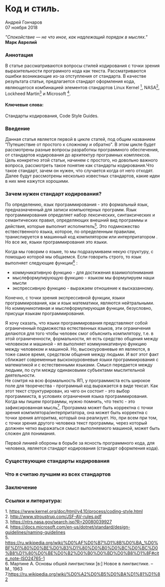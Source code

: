# Код и стиль.  

Андрей Гончаров  
07 ноября 2018  

<i>"Спокойствие — не что иное, как надлежащий порядок в мыслях."</i>  
**Марк Аврелий**  

### Аннотация  
В статье рассматриваются вопросы стилей кодирования с точки зрения выразительности програмного кода как текста. Рассматриваются ошибки возникающие из-за отступления от стандарта. 
В качестве результата статьи, предлагается стандарт оформления кода, являющегося комбинацией элементов стандартов Linux Kernel [<sup>1</sup>](#1), NASA[<sup>2</sup>](#2), Lockheed Martin[<sup>3</sup>](#3) и Microsoft [<sup>4</sup>](#4).



#### Ключевые слова:  
Стандарты кодирования, Code Style Guides.  

### Введение 
Данная статья является первой в цикле статей, под общим названием "Путешествие от простого к сложному и обратно". В этом цикле будет рассмотрены разные вопросы разработкы программного обеспечения, от стандартов кодирования до архитектур програмных комплексов.   
Цель конкретно этой статьи, начинем с простого, но довольно важного вопроса, рассмотреть такое понятие как стандарты кодирования.Что такое стандарт, зачем он нужен, что случается когда от него отходят. Далее будут рассмотрены несколько известных стандартов, какие идеи в них мне кажутся хорошими. 

### Зачем нужен стандарт кодирования?  
По определению, язык программирования - это  формальный язык, предназначенный для записи компьютерных программ. Язык программирования определяет набор лексических, синтаксических и семантических правил, определяющих внешний вид программы и действия, которые выполнит исполнитель[<sup>5</sup>](#5).
Это подмножество ествественного языка, которое, по определенным правилам, транислируется в машинный код компилятором или интерпритатором .
Но все же, языки программирования это языки. 

Когда мы говорим о языке, то мы подразумиваем некую структуру, с помощью которой мы общаемся. Если говорить строго, то язык выполняет следующие функции[<sup>6</sup>](#6) : 
* коммуникативную функцию - для достижения взаимопопнимания  
* мыслеформулирующую функцию - языком мы формулируем наши мысли
* экспрессивную функцию - выражаем отношение к высказанному.

Конечно, с точки зрения экспрессивной функции, языки программирования, как и язык математики, являются нейтральными. Но коммуникотивная и мыслеформулирующая функции, безусловно, присущи языкам программирования.

Я хочу сказать, что языки программирования представляют собой ограниченный подможества естественных языков, эти ограничения делаются для того чтобы человек смог объяснить компилятору, т.е. в этой ограниченности, формальности, яп есть средство общения между человеком и машиной - яп выполняет коммуникативную функцию между человеком и машиной. Но, высокоуровневые яп являются, в тоже самое время, средством общения между людьми. И вот этот факт сближает современные выскокоуровневые языки программирования с математикой и с естественными языками. Смысл передается между людьми, по сути между одинаковыми субъектами мыслительной деятельности.  
Не сомтря на всю формальность ЯП, у программиста есть широкое поле для творечества - програмный код выражается в виде тексат. Как этот текст структурирован, из чего он состоит - это выбор программиста, в условиях ограничения языка программирования. 
Когда мы пишем программы, нужно помнить, что тектс - это зафиксированная мысль[<sup>7</sup>](#7). Программа может быть корректна с точки зрения компилятора/интерпритатора, она может быть корректна с точки зрения алгоритма, который она реализует. Но, при всем при том, с точки зрения другого человека текст программы, через который должнен четко выражаться смысл выполняемого машиной, может быть сложен для понимания. 

Первой линией обороны в борьбе за ясность программного кода, для человека, является стандарт кодирования (стандарт оформления кода).





### Существующие стандарты кодирования  
### Что я считаю лучшим из всех стандартов  
### Заключение  
### Ссылки и литература:  
<a class='anchor' id='1'>1</a>. https://www.kernel.org/doc/html/v4.10/process/coding-style.html  
<a class='anchor' id='2'>2</a>. http://www.stroustrup.com/JSF-AV-rules.pdf  
<a class='anchor' id='3'>3</a>. https://ntrs.nasa.gov/search.jsp?R=20080039927  
<a class='anchor' id='4'>4</a>. https://docs.microsoft.com/en-us/dotnet/standard/design-guidelines/naming-guidelines  
<a class='anchor' id='5'>5</a>. https://ru.wikipedia.org/wiki/%D0%AF%D0%B7%D1%8B%D0%BA_%D0%BF%D1%80%D0%BE%D0%B3%D1%80%D0%B0%D0%BC%D0%BC%D0%B8%D1%80%D0%BE%D0%B2%D0%B0%D0%BD%D0%B8%D1%8F#cite_note-ISO24765-1  
<a class='anchor' id='6'>6</a>. Мартине А. Основы обшей лингвистики \[в:\] Новое в лингвистике. – М., 1963  
<a class='anchor' id='7'>7</a>.https://ru.wikipedia.org/wiki/%D0%A2%D0%B5%D0%BA%D1%81%D1%82


